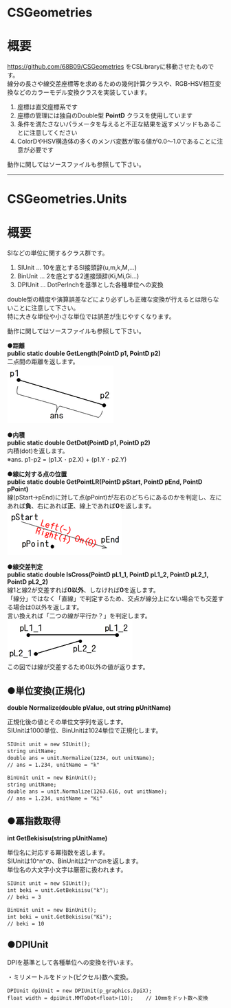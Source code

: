 ﻿# CSGeometries
**概要**
==========
https://github.com/68B09/CSGeometries をCSLibraryに移動させたものです。  
線分の長さや線交差座標等を求めるための幾何計算クラスや、RGB-HSV相互変換などのカラーモデル変換クラスを実装しています。  
1. 座標は直交座標系です  
1. 座標の管理には独自のDouble型 **PointD** クラスを使用しています  
1. 条件を満たさないパラメータを与えると不正な結果を返すメソッドもあることに注意してください  
1. ColorDやHSV構造体の多くのメンバ変数が取る値が0.0～1.0であることに注意が必要です

動作に関してはソースファイルも参照して下さい。  

------
# CSGeometries.Units
**概要**
==========
SIなどの単位に関するクラス群です。  
1. SIUnit … 10を底とするSI接頭辞(u,m,k,M,...)  
1. BinUnit … 2を底とする2進接頭辞(Ki,Mi,Gi...)  
1. DPIUnit … DotPerInchを基準とした各種単位への変換  
     
double型の精度や演算誤差などにより必ずしも正確な変換が行えるとは限らないことに注意して下さい。  
特に大きな単位や小さな単位では誤差が生じやすくなります。  

動作に関してはソースファイルも参照して下さい。  

●**距離**  
**public static double GetLength(PointD p1, PointD p2)**  
二点間の距離を返します。  
![GetLine](image/GetLine.png)

●**内積**  
**public static double GetDot(PointD p1, PointD p2)**  
内積(dot)を返します。  
※ans.  p1･p2 = (p1.X ･ p2.X) + (p1.Y ･ p2.Y)  

●**線に対する点の位置**  
**public static double GetPointLR(PointD pStart, PointD pEnd, PointD pPoint)**  
線(pStart→pEnd)に対して点(pPoint)が左右のどちらにあるのかを判定し、左にあれば**負**、右にあれば**正**、線上であれば**0**を返します。  
![GetPointLR.png](image/GetPointLR.png)

●**線交差判定**  
**public static double IsCross(PointD pL1_1, PointD pL1_2, PointD pL2_1, PointD pL2_2)**  
線1と線2が交差すれば**0以外**、しなければ**0**を返します。  
「線分」ではなく「直線」で判定するため、交点が線分上にない場合でも交差する場合は0以外を返します。  
言い換えれば「二つの線が平行か？」を判定します。  
![IsCross.png](image/IsCross.png)  
この図では線が交差するため0以外の値が返ります。  







●**単位変換(正規化)**
------
**double Normalize(double pValue, out string pUnitName)**  
  
正規化後の値とその単位文字列を返します。  
SIUnitは1000単位、BinUnitは1024単位で正規化します。  
```
SIUnit unit = new SIUnit();
string unitName;
double ans = unit.Normalize(1234, out unitName);
// ans = 1.234, unitName = "k"
```

```
BinUnit unit = new BinUnit();
string unitName;
double ans = unit.Normalize(1263.616, out unitName);
// ans = 1.234, unitName = "Ki"
```
  
●**冪指数取得**  
------
**int GetBekisisu(string pUnitName)**  
  
単位名に対応する冪指数を返します。  
SIUnitは10^n^の、BinUnitは2^n^のnを返します。  
単位名の大文字小文字は厳密に扱われます。  
```
SIUnit unit = new SIUnit();
int beki = unit.GetBekisisu("k");
// beki = 3
```

```
BinUnit unit = new BinUnit();
int beki = unit.GetBekisisu("Ki");
// beki = 10
```

●**DPIUnit**  
------
DPIを基準として各種単位への変換を行います。  

・ミリメートルをドット(ピクセル)数へ変換。  
```
DPIUnit dpiUnit = new DPIUnit(p_graphics.DpiX);
float width = dpiUnit.MMToDot<float>(10);    // 10mmをドット数へ変換
```
